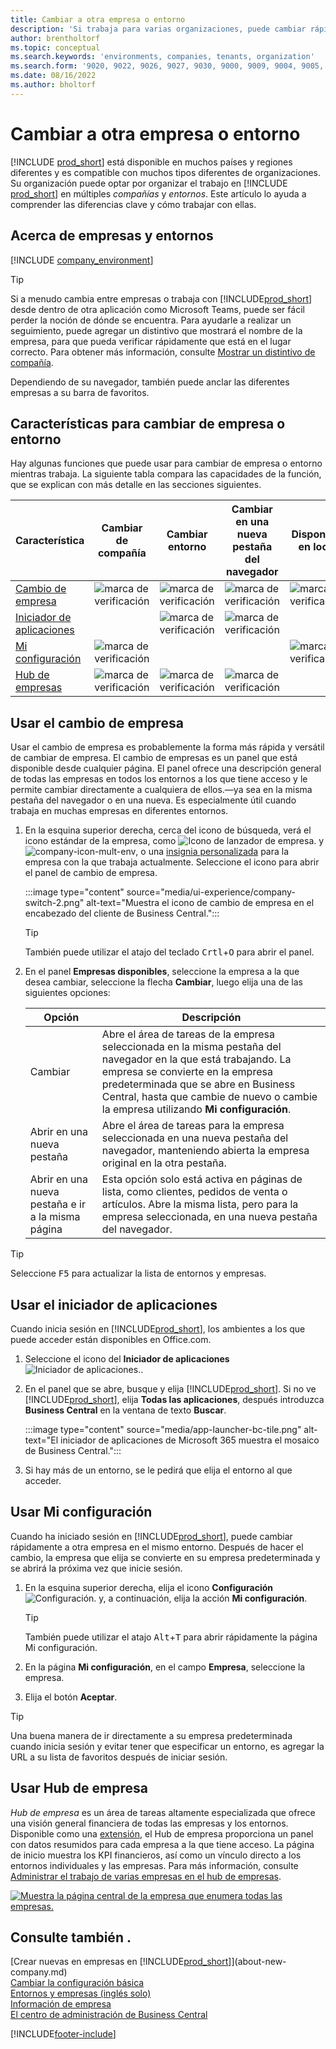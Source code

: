 ```yaml
---
title: Cambiar a otra empresa o entorno
description: 'Si trabaja para varias organizaciones, puede cambiar rápidamente entre entornos y empresas.'
author: brentholtorf
ms.topic: conceptual
ms.search.keywords: 'environments, companies, tenants, organization'
ms.search.form: '9020, 9022, 9026, 9027, 9030, 9000, 9009, 9004, 9005, 9024, 9006, 9007, 9010, 9016, 9017'
ms.date: 08/16/2022
ms.author: bholtorf
---
```


# Cambiar a otra empresa o entorno

[!INCLUDE [prod_short](includes/prod_short.md)] está disponible en muchos países y regiones diferentes y es compatible con muchos tipos diferentes de organizaciones. Su organización puede optar por organizar el trabajo en [!INCLUDE [prod_short](includes/prod_short.md)] en múltiples *compañías* y *entornos*. Este artículo lo ayuda a comprender las diferencias clave y cómo trabajar con ellas.

## Acerca de empresas y entornos

[!INCLUDE [company_environment](includes/company_environment.md)]

> [!TIP]
> Si a menudo cambia entre empresas o trabaja con [!INCLUDE[prod_short](includes/prod_short.md)] desde dentro de otra aplicación como Microsoft Teams, puede ser fácil perder la noción de dónde se encuentra. Para ayudarle a realizar un seguimiento, puede agregar un distintivo que mostrará el nombre de la empresa, para que pueda verificar rápidamente que está en el lugar correcto. Para obtener más información, consulte [Mostrar un distintivo de compañía](admin-company-information.md#badge).
> 
> Dependiendo de su navegador, también puede anclar las diferentes empresas a su barra de favoritos.  

<!--
[!INCLUDE [about-ui-learn](includes/about-ui-learn.md)]-->

## Características para cambiar de empresa o entorno

Hay algunas funciones que puede usar para cambiar de empresa o entorno mientras trabaja. La siguiente tabla compara las capacidades de la función, que se explican con más detalle en las secciones siguientes.

|Característica|Cambiar de compañía|Cambiar entorno|Cambiar en una nueva pestaña del navegador| Disponible en local|
|-------|--------------|------------------|-------------------------|----------------------|
|[Cambio de empresa](#use-the-company-switcher)|![marca de verificación](media/check.png "comprobar")|![marca de verificación](media/check.png "comprobar")|![marca de verificación](media/check.png "comprobar")|![marca de verificación](media/check.png "comprobar")|
|[Iniciador de aplicaciones](#use-the-app-launcher)||![marca de verificación](media/check.png "comprobar")|![marca de verificación](media/check.png "comprobar")||
|[Mi configuración](#use-my-settings)|![marca de verificación](media/check.png "comprobar")|||![marca de verificación](media/check.png "comprobar")|
|[Hub de empresas](#use-company-hub)|![marca de verificación](media/check.png "comprobar")|![marca de verificación](media/check.png "comprobar")|![marca de verificación](media/check.png "comprobar")||

## Usar el cambio de empresa

Usar el cambio de empresa es probablemente la forma más rápida y versátil de cambiar de empresa. El cambio de empresas es un panel que está disponible desde cualquier página. El panel ofrece una descripción general de todas las empresas en todos los entornos a los que tiene acceso y le permite cambiar directamente a cualquiera de ellos.&mdash;ya sea en la misma pestaña del navegador o en una nueva. Es especialmente útil cuando trabaja en muchas empresas en diferentes entornos.

1. En la esquina superior derecha, cerca del icono de búsqueda, verá el icono estándar de la empresa, como ![Icono de lanzador de empresa.](media/ui-experience/company-icon.png "Muestra el icono de cambio de empresa que se utiliza cuando hay un único entorno") y ![company-icon-mult-env](media/ui-experience/company-icon-multi-env.png "Muestra el icono de cambio de empresa que se utiliza cuando hay varios entornos"), o una [insignia personalizada](admin-company-information.md#badge) para la empresa con la que trabaja actualmente. Seleccione el icono para abrir el panel de cambio de empresa.

   :::image type="content" source="media/ui-experience/company-switch-2.png" alt-text="Muestra el icono de cambio de empresa en el encabezado del cliente de Business Central.":::  

   > [!TIP]
   > También puede utilizar el atajo del teclado <kbd>Crtl</kbd>+<kbd>O</kbd> para abrir el panel.
2. En el panel **Empresas disponibles**, seleccione la empresa a la que desea cambiar, seleccione la flecha **Cambiar**, luego elija una de las siguientes opciones:

   |Opción|Descripción|
   |------|-----------|
   |Cambiar|Abre el área de tareas de la empresa seleccionada en la misma pestaña del navegador en la que está trabajando. La empresa se convierte en la empresa predeterminada que se abre en Business Central, hasta que cambie de nuevo o cambie la empresa utilizando **Mi configuración**. |
   |Abrir en una nueva pestaña|Abre el área de tareas para la empresa seleccionada en una nueva pestaña del navegador, manteniendo abierta la empresa original en la otra pestaña.|
   |Abrir en una nueva pestaña e ir a la misma página|Esta opción solo está activa en páginas de lista, como clientes, pedidos de venta o artículos. Abre la misma lista, pero para la empresa seleccionada, en una nueva pestaña del navegador. |

> [!TIP]
> Seleccione <kbd>F5</kbd> para actualizar la lista de entornos y empresas.

## Usar el iniciador de aplicaciones

Cuando inicia sesión en [!INCLUDE[prod_short](includes/prod_short.md)], los ambientes a los que puede acceder están disponibles en Office.com.  

1. Seleccione el icono del **Iniciador de aplicaciones** ![Iniciador de aplicaciones.](media/app-launcher-icon.png "El lanzador de aplicaciones proporciona acceso a más funciones").
2. En el panel que se abre, busque y elija [!INCLUDE[prod_short](includes/prod_short.md)]. Si no ve [!INCLUDE[prod_short](includes/prod_short.md)], elija **Todas las aplicaciones**, después introduzca **Business Central** en la ventana de texto **Buscar**.

   :::image type="content" source="media/app-launcher-bc-tile.png" alt-text="El iniciador de aplicaciones de Microsoft 365 muestra el mosaico de Business Central.":::  

3. Si hay más de un entorno, se le pedirá que elija el entorno al que acceder.

<!--
The following image shows tiles for accessing production and sandbox environments on the Dynamics 365 Home page.

:::image type="content" source="media/app-picker-environments.png" alt-text="The Dynamics 365 Home page showing production and sandbox environments.":::
-->
## Usar Mi configuración

Cuando ha iniciado sesión en [!INCLUDE[prod_short](includes/prod_short.md)], puede cambiar rápidamente a otra empresa en el mismo entorno. Después de hacer el cambio, la empresa que elija se convierte en su empresa predeterminada y se abrirá la próxima vez que inicie sesión.

1. En la esquina superior derecha, elija el icono **Configuración** ![Configuración.](media/ui-experience/settings_icon_small.png "Icono de configuración para el Área de tareas") y, a continuación, elija la acción **Mi configuración**.

    > [!TIP]
    > También puede utilizar el atajo <kbd>Alt</kbd>+<kbd>T</kbd> para abrir rápidamente la página Mi configuración.

2. En la página **Mi configuración**, en el campo **Empresa**, seleccione la empresa.  
3. Elija el botón **Aceptar**.

> [!TIP]
> Una buena manera de ir directamente a su empresa predeterminada cuando inicia sesión y evitar tener que especificar un entorno, es agregar la URL a su lista de favoritos después de iniciar sesión.

## Usar Hub de empresa

*Hub de empresa* es un área de tareas altamente especializada que ofrece una visión general financiera de todas las empresas y los entornos. Disponible como una [extensión](ui-extensions-company-hub.md), el Hub de empresa proporciona un panel con datos resumidos para cada empresa a la que tiene acceso. La página de inicio muestra los KPI financieros, así como un vínculo directo a los entornos individuales y las empresas. Para más información, consulte [Administrar el trabajo de varias empresas en el hub de empresas](company-hub.md).

[![Muestra la página central de la empresa que enumera todas las empresas.](media/company-hub.png)](media/company-hub.png#lightbox)  

## Consulte también .

[Crear nuevas en empresas en [!INCLUDE[prod_short](includes/prod_short.md)]](about-new-company.md)  
[Cambiar la configuración básica](ui-change-basic-settings.md)  
[Entornos y empresas (inglés solo)](/dynamics365/business-central/dev-itpro/administration/tenant-environment-topology)  
[Información de empresa](admin-company-information.md)  
[El centro de administración de Business Central](/dynamics365/business-central/dev-itpro/administration/tenant-admin-center)  

[!INCLUDE[footer-include](includes/footer-banner.md)]
